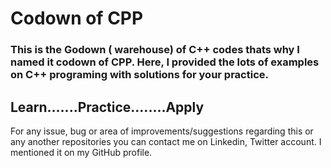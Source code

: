 # Codown of CPP
<h3>This is the Godown ( warehouse) of C++ codes thats why I named it codown of CPP.
Here, I provided the lots of examples on C++ programing with solutions for your practice.</h3>

<h2>Learn.......Practice........Apply</h2>

For any issue, bug or area of improvements/suggestions regarding this or any another repositories you can contact me on Linkedin, Twitter account. I mentioned it on my GitHub profile.




